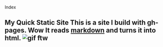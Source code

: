 Index
## My Quick Static Site This is a site I build with gh-pages. **Wow** It reads [markdown](https://www.markdownguide.org/) and turns it into html. ![gif ftw](https://media.giphy.com/media/nXxOjZrbnbRxS/200w_d.gif)